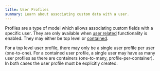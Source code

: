 ```yaml
---
title: User Profiles
summary: Learn about associating custom data with a user.
---
```


Profiles are a type of model which allows associating custom fields with a specific user. 
They are only available when [user related](/users/) functionality is enabled.
They may either be top level or [contained](/🗄/Article/models/containers.md).

For a top level user profile, there may only be a single user profile per user (one-to-one). 
For a contained user profile, a single user may have as many user profiles as there are containers (one-to-many, profile-per-container).
In both cases the user profile must be explicitly created.
